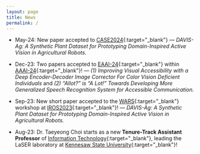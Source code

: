 ```yaml
---
layout: page
title: News
permalink: /
---
```


* May-24: New paper accepted to [CASE2024](https://2024.ieeecase.org/){:target="_blank"} &mdash; 
  *DAVIS-Ag: A Synthetic Plant Dataset for Prototyping Domain-Inspired Active Vision in Agricultural Robots.*

* Dec-23: Two papers accepted to [EAAI-24](https://aaai.org/aaai-conference/eaai-24-call-for-participation/){:target="_blank"} within [AAAI-24](https://aaai.org/aaai-conference/){:target="_blank"}! &mdash; 
  *(1) Improving Visual Accessibility with a Deep Encoder-Decoder Image Corrector For Color Vision Deficient Individuals*
  and
  *(2) “Allot?” is “A Lot!” Towards Developing More Generalized Speech Recognition System for Accessible Communication.*

* Sep-23: New short paper accepted to the [WARS](https://sites.google.com/illinois.edu/iros2023-agrobotics/){:target="_blank"} workshop at [IROS2023](https://ieee-iros.org/){:target="_blank"}! &mdash; 
  *DAVIS-Ag: A Synthetic Plant Dataset for Prototyping Domain-Inspired Active Vision in Agricultural Robots.*

* Aug-23: Dr. Taeyeong Choi starts as a new **Tenure-Track Assistant Professor** of [Information Technology](https://www.kennesaw.edu/ccse/academics/information-technology/){:target="_blank"}, leading the LaSER laboratory at [Kennesaw State University](https://www.kennesaw.edu/){:target="_blank"}! 

<!-- * Dec-22: A workshop proposal accepted to [ICRA2023](https://www.icra2023.org/){:target="_blank"}! &mdash; 
[*TIG-IV: From Farm to Fork*](https://sites.google.com/view/icra23tig4ws/){:target='_blank'}. 
 
* Dec-22: Two papers accepted to the [AIAFS](https://aiafs-aaai2022.github.io/){:target="_blank"}
  workshop at [AAAI-23](https://aaai.org/Conferences/AAAI-22/){:target="_blank"}! &mdash;
  *(1) Exploiting Unlabeled Data to Improve Detection of Visual Anomalies in Soft Fruits*
  and
  *(2) Constrained Reinforcement Learning for Autonomous Farming: Challenges and Opportunities.*

* Aug-22: Excited to start a new position as a **Postdoctoral Scholar** at UC Davis! 

* Mar-22: Extended paper published at the [Journal of Artificial Life and 
  Robotics (AROB)](https://www.springer.com/journal/10015){:target="_blank"}! &mdash;
  *Beyond Tracking: Using Deep Learning to Discover Novel Interactions in Biological Swarms.*

* Jan-22: New paper accepted to [ICRA2022](https://icra2022.org/){:target="_blank"}! &mdash;
  *Self-supervised Representation Learning for Reliable Robotic Monitoring of Fruit Anomalies.*

* Dec-21: Invited to speak at [Hankyong National University](https://www.hknu.ac.kr/eng/index..do){:target="_blank"} &mdash;
  *AI Research in Agriculture and Beyond — Successful Machine Learning under Limited Resources.* 

* Dec-21: New short paper accepted to the [AIAFS](https://aiafs-aaai2022.github.io/){:target="_blank"}
  workshop at [AAAI-22](https://aaai.org/Conferences/AAAI-22/){:target="_blank"}! &mdash;
  *Channel Randomisation with Domain Control for Effective Representation
  Learning of Visual Anomalies in Strawberries.*

* Sep-21: Preprint featured in
  [Import AI](https://jack-clark.net/2021/09/27/import-ai-267-tigers-vs-humans-synthetic-voices-agri-robots/){:target="_blank"}! &mdash;
  *Self-supervised Representation Learning for Reliable Robotic Monitoring of Fruit Anomalies.*

* Jul-21: New paper accepted to [ECMR2021](https://ecmr2021.org/){:target="_blank"}! &mdash;
  *Adaptive Selection of Informative Path Planning Strategies via Reinforcement Learning.*

* Jun-21: **Best Paper Award** received at [SWARM2021](https://www.swarm-systems.com/dars-swarm2021){:target="_blank"} 
  for the presented paper! &mdash; *Beyond Tracking: Using Deep Learning to Discover Novel Interactions in Biological Swarms.*
  
* Mar-21: New paper accepted to [SWARM2021](https://www.swarm-systems.com/dars-swarm2021){:target="_blank"}! &mdash;
  *Beyond Tracking: Using Deep Learning to Discover Novel Interactions in Biological Swarms.*

* Nov-20: New paper accepted to [IAAI2021](https://aaai.org/Conferences/AAAI-21/iaai-21-call/){:target="_blank"}! &mdash;
  *Identification of Abnormal States in Videos of Ants Undergoing Social Phase Change.*

* Nov-20: **PhD dissertation** defended successfully! &mdash;
  *Deep Learning Approaches for Inferring Collective Macrostates from Individual Observations in Natural and Artificial Multi-Agent Systems Under Realistic Constraints.*

* Oct-20: New position started as a **Postdoctoral Research Associate** at University of Lincoln in the UK!

* Aug-20: New paper accepted to [MFI2020](https://mfi2020.org/){:target="_blank"}! &mdash;
  *Automatic Discovery of Motion Patterns that Improve Learning Rate in Communication-Limited Multi-Robot Systems.*

* Jun-20: New paper accepted to [ACSOS2020](https://conf.researchr.org/home/acsos-2020){:target="_blank"}! &mdash;
  *How Far Should IWatch? Quantifying the Effect of Various Observational Capabilities on Long-range Situational Awareness in Multi-robot Teams.*

* May-20: Engineering Graduate Fellowship awarded from ASU Ira A. Fulton Schools of Engineering!

* Apr-20: [**Completion Fellowship**](https://graduate.asu.edu/current-students/funding-opportunities/awards-and-fellowships/completion-fellowship){:target="_blank"} 
  awarded from ASU Graduate College for supporting the successful completion of my PhD dissertation! 

* Mar-20: Doctoral Fellowship awarded from ASU School of Computing, Informatics, and Decision Systems Engineering! 

* Feb-20: Invitation to [Collective Information Processing Workshop](http://cip2020.romanczuk.de/) in Berlin, Germany on March 4-6th, 2020 to talk about *"Automated Local Behavior Learning for Social Temperature Prediction without Individual Ant Tracking"*!

* Jan-20: New paper accepted to [ICRA2020](https://www.icra2020.org/){:target="_blank"}! &mdash;
  *Learning Local Behavioral Sequences to Better Infer Non-local Properties in Real Multi-robot Systems.*
  -->
